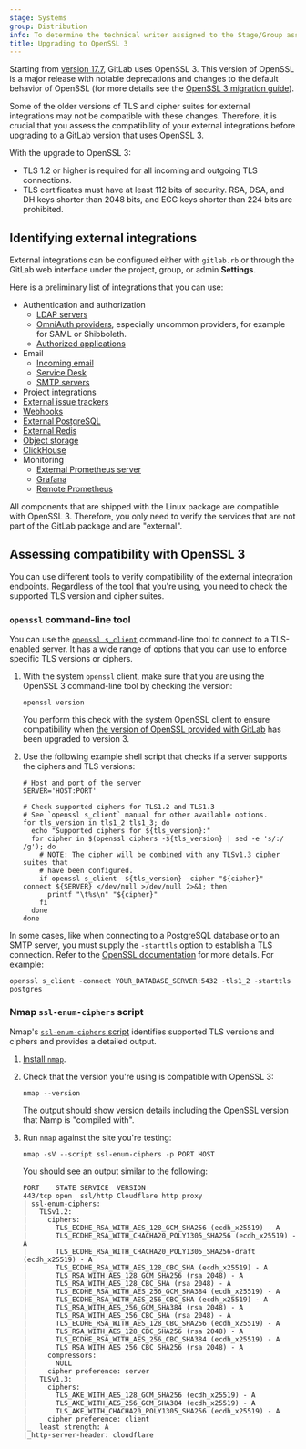 ```yaml
---
stage: Systems
group: Distribution
info: To determine the technical writer assigned to the Stage/Group associated with this page, see https://handbook.gitlab.com/handbook/product/ux/technical-writing/#assignments
title: Upgrading to OpenSSL 3
---
```


Starting from [version 17.7](https://docs.gitlab.com/update/versions/gitlab_17_changes/#1770),
GitLab uses OpenSSL 3. This version of OpenSSL is a major release with notable
deprecations and changes to the default behavior of OpenSSL (for more details
see the [OpenSSL 3 migration guide](https://docs.openssl.org/3.0/man7/migration_guide/)).

Some of the older versions of TLS and cipher suites for external integrations
may not be compatible with these changes. Therefore, it is crucial that you
assess the compatibility of your external integrations before upgrading to a
GitLab version that uses OpenSSL 3.

With the upgrade to OpenSSL 3:

- TLS 1.2 or higher is required for all incoming and outgoing TLS connections.
- TLS certificates must have at least 112 bits of security. RSA, DSA, and DH
  keys shorter than 2048 bits, and ECC keys shorter than 224 bits are
  prohibited.

## Identifying external integrations

External integrations can be configured either with `gitlab.rb` or through the
GitLab web interface under the project, group, or admin **Settings**.

Here is a preliminary list of integrations that you can use:

- Authentication and authorization
  - [LDAP servers](https://docs.gitlab.com/administration/auth/ldap/)
  - [OmniAuth providers](https://docs.gitlab.com/integration/omniauth/),
     especially uncommon providers, for example for SAML or Shibboleth.
  - [Authorized applications](https://docs.gitlab.com/integration/oauth_provider/#view-all-authorized-applications)
- Email
  - [Incoming email](https://docs.gitlab.com/administration/incoming_email/#configuration-examples)
  - [Service Desk](https://docs.gitlab.com/user/project/service_desk/configure/)
  - [SMTP servers](../smtp.md)
- [Project integrations](https://docs.gitlab.com/user/project/integrations/)
- [External issue trackers](https://docs.gitlab.com/integration/external-issue-tracker/)
- [Webhooks](https://docs.gitlab.com/user/project/integrations/webhooks/)
- [External PostgreSQL](https://docs.gitlab.com/administration/postgresql/external/)
- [External Redis](https://docs.gitlab.com/administration/redis/replication_and_failover_external/)
- [Object storage](https://docs.gitlab.com/administration/object_storage/)
- [ClickHouse](https://docs.gitlab.com/integration/clickhouse/)
- Monitoring
  - [External Prometheus server](https://docs.gitlab.com/administration/monitoring/prometheus/#using-an-external-prometheus-server)
  - [Grafana](https://docs.gitlab.com/administration/monitoring/performance/grafana_configuration/)
  - [Remote Prometheus](../prometheus.md#remote-readwrite)

All components that are shipped with the Linux package are compatible with
OpenSSL 3. Therefore, you only need to verify the services that are not part of
the GitLab package and are "external".

## Assessing compatibility with OpenSSL 3

You can use different tools to verify compatibility of the external integration
endpoints. Regardless of the tool that you're using, you need to check the
supported TLS version and cipher suites.

### `openssl` command-line tool

You can use the [`openssl s_client`](https://docs.openssl.org/3.0/man1/openssl-s_client/)
command-line tool to connect to a TLS-enabled server. It has a wide range of
options that you can use to enforce specific TLS versions or ciphers.

1. With the system `openssl` client, make sure that you are using the OpenSSL 3 command-line tool by checking the version:

   ```shell
   openssl version
   ```

   You perform this check with the system OpenSSL client to ensure compatibility when
   [the version of OpenSSL provided with GitLab](_index.md#details-on-how-gitlab-and-ssl-work) has been upgraded to
   version 3.

1. Use the following example shell script that checks if a server supports the ciphers
   and TLS versions:

   ```shell
   # Host and port of the server
   SERVER='HOST:PORT'

   # Check supported ciphers for TLS1.2 and TLS1.3
   # See `openssl s_client` manual for other available options.
   for tls_version in tls1_2 tls1_3; do
     echo "Supported ciphers for ${tls_version}:"
     for cipher in $(openssl ciphers -${tls_version} | sed -e 's/:/ /g'); do
       # NOTE: The cipher will be combined with any TLSv1.3 cipher suites that
       # have been configured.
       if openssl s_client -${tls_version} -cipher "${cipher}" -connect ${SERVER} </dev/null >/dev/null 2>&1; then
         printf "\t%s\n" "${cipher}"
       fi
     done
   done
   ```

In some cases, like when connecting to a PostgreSQL database or to an SMTP server, you must supply the `-starttls` option to establish a TLS connection. Refer to the [OpenSSL documentation](https://docs.openssl.org/master/man1/openssl-s_client/#options) for more details. For example:

```shell
openssl s_client -connect YOUR_DATABASE_SERVER:5432 -tls1_2 -starttls postgres
```

### Nmap `ssl-enum-ciphers` script

Nmap's [`ssl-enum-ciphers` script](https://nmap.org/nsedoc/scripts/ssl-enum-ciphers.html)
identifies supported TLS versions and ciphers and provides a detailed output.

1. [Install `nmap`](https://nmap.org/book/install.html).
1. Check that the version you're using is compatible with OpenSSL 3:

   ```shell
   nmap --version
   ```

   The output should show version details including the OpenSSL version that
   Namp is "compiled with".

1. Run `nmap` against the site you're testing:

   ```shell
   nmap -sV --script ssl-enum-ciphers -p PORT HOST
   ```

   You should see an output similar to the following:

   ```plaintext
   PORT    STATE SERVICE  VERSION
   443/tcp open  ssl/http Cloudflare http proxy
   | ssl-enum-ciphers:
   |   TLSv1.2:
   |     ciphers:
   |       TLS_ECDHE_RSA_WITH_AES_128_GCM_SHA256 (ecdh_x25519) - A
   |       TLS_ECDHE_RSA_WITH_CHACHA20_POLY1305_SHA256 (ecdh_x25519) - A
   |       TLS_ECDHE_RSA_WITH_CHACHA20_POLY1305_SHA256-draft (ecdh_x25519) - A
   |       TLS_ECDHE_RSA_WITH_AES_128_CBC_SHA (ecdh_x25519) - A
   |       TLS_RSA_WITH_AES_128_GCM_SHA256 (rsa 2048) - A
   |       TLS_RSA_WITH_AES_128_CBC_SHA (rsa 2048) - A
   |       TLS_ECDHE_RSA_WITH_AES_256_GCM_SHA384 (ecdh_x25519) - A
   |       TLS_ECDHE_RSA_WITH_AES_256_CBC_SHA (ecdh_x25519) - A
   |       TLS_RSA_WITH_AES_256_GCM_SHA384 (rsa 2048) - A
   |       TLS_RSA_WITH_AES_256_CBC_SHA (rsa 2048) - A
   |       TLS_ECDHE_RSA_WITH_AES_128_CBC_SHA256 (ecdh_x25519) - A
   |       TLS_RSA_WITH_AES_128_CBC_SHA256 (rsa 2048) - A
   |       TLS_ECDHE_RSA_WITH_AES_256_CBC_SHA384 (ecdh_x25519) - A
   |       TLS_RSA_WITH_AES_256_CBC_SHA256 (rsa 2048) - A
   |     compressors:
   |       NULL
   |     cipher preference: server
   |   TLSv1.3:
   |     ciphers:
   |       TLS_AKE_WITH_AES_128_GCM_SHA256 (ecdh_x25519) - A
   |       TLS_AKE_WITH_AES_256_GCM_SHA384 (ecdh_x25519) - A
   |       TLS_AKE_WITH_CHACHA20_POLY1305_SHA256 (ecdh_x25519) - A
   |     cipher preference: client
   |_  least strength: A
   |_http-server-header: cloudflare
   ```
